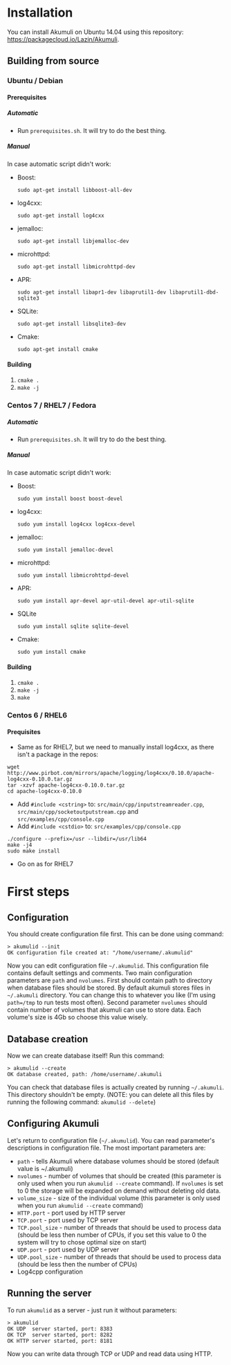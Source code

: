 # Installation

You can install Akumuli on Ubuntu 14.04 using this repository: https://packagecloud.io/Lazin/Akumuli.

## Building from source

### Ubuntu / Debian

#### Prerequisites

##### Automatic

* Run `prerequisites.sh`. It will try to do the best thing.

##### Manual

In case automatic script didn't work:

* Boost:

  `sudo apt-get install libboost-all-dev`

* log4cxx:

  `sudo apt-get install log4cxx`

* jemalloc:

  `sudo apt-get install libjemalloc-dev`

* microhttpd:

  `sudo apt-get install libmicrohttpd-dev`

* APR:

  `sudo apt-get install libapr1-dev libaprutil1-dev libaprutil1-dbd-sqlite3`

* SQLite:

  `sudo apt-get install libsqlite3-dev`

* Cmake:

  `sudo apt-get install cmake`

#### Building

1. `cmake .`
1. `make -j`

### Centos 7 / RHEL7 / Fedora

##### Automatic

* Run `prerequisites.sh`. It will try to do the best thing.

##### Manual

In case automatic script didn't work:

* Boost:

  `sudo yum install boost boost-devel`

* log4cxx:

  `sudo yum install log4cxx log4cxx-devel`

* jemalloc:

  `sudo yum install jemalloc-devel`

* microhttpd:

  `sudo yum install libmicrohttpd-devel`

* APR:

  `sudo yum install apr-devel apr-util-devel apr-util-sqlite`

* SQLite

  `sudo yum install sqlite sqlite-devel`

* Cmake:

  `sudo yum install cmake`


#### Building

1. `cmake .`
1. `make -j`
1. `make`

### Centos 6 / RHEL6

#### Prequisites

* Same as for RHEL7, but we need to manually install log4cxx, as there isn't a package in the repos:
```
wget http://www.pirbot.com/mirrors/apache/logging/log4cxx/0.10.0/apache-log4cxx-0.10.0.tar.gz
tar -xzvf apache-log4cxx-0.10.0.tar.gz 
cd apache-log4cxx-0.10.0
```
* Add `#include <cstring>` to: `src/main/cpp/inputstreamreader.cpp`, `src/main/cpp/socketoutputstream.cpp` and `src/examples/cpp/console.cpp`
* Add `#include <cstdio>` to: `src/examples/cpp/console.cpp`
```
./configure --prefix=/usr --libdir=/usr/lib64
make -j4
sudo make install
```
* Go on as for RHEL7

# First steps

## Configuration

You should create configuration file first. This can be done using command:
```
> akumulid --init
OK configuration file created at: "/home/username/.akumulid"
```
Now you can edit configuration file `~/.akumulid`. This configuration file contains default settings and comments. Two main configuration parameters are `path` and `nvolumes`. First should contain path to directory when database files should be stored. By default akumuli stores files in `~/.akumuli` directory. You can change this to whatever you like (I'm using `path=/tmp` to run tests most often). Second parameter `nvolumes` should contain number of volumes that akumuli can use to store data. Each volume's size is 4Gb so choose this value wisely.

## Database creation

Now we can create database itself! Run this command:
```
> akumulid --create
OK database created, path: /home/username/.akumuli
```
You can check that database files is actually created by running `~/.akumuli`. This directory shouldn't be empty. (NOTE: you can delete all this files by running the following command: `akumulid --delete`)

## Configuring Akumuli

Let's return to configuration file (`~/.akumulid`). You can read parameter's descriptions in configuration file. The most important parameters are:

* `path` - tells Akumuli where database volumes should be stored (default value is ~/.akumuli)
* `nvolumes` - number of volumes that should be created (this parameter is only used when you run `akumulid --create` command). If `nvolumes` is set to 0 the storage will be expanded on demand without deleting old data.
* `volume_size` - size of the individual volume (this parameter is only used when you run `akumulid --create` command)
* `HTTP.port` - port used by HTTP server
* `TCP.port` - port used by TCP server
* `TCP.pool_size` - number of threads that should be used to process data (should be less then number of CPUs, if you set this value to 0 the system will try to chose optimal size on start)
* `UDP.port` - port used by UDP server
* `UDP.pool_size` - number of threads that should be used to process data (should be less then the number of CPUs)
* Log4cpp configuration


## Running the server

To run `akumulid` as a server - just run it without parameters:
```
> akumulid
OK UDP  server started, port: 8383
OK TCP  server started, port: 8282
OK HTTP server started, port: 8181
```
Now you can write data through TCP or UDP and read data using HTTP.
